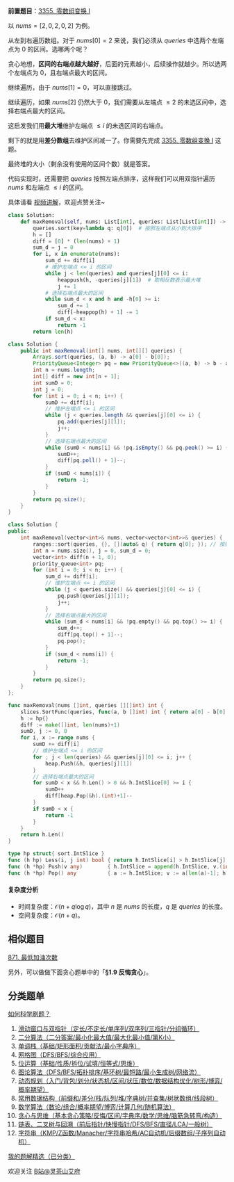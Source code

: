 **前置题目**：[3355. 零数组变换 I](https://leetcode.cn/problems/zero-array-transformation-i/)

以 $\textit{nums}=[2,0,2,0,2]$ 为例。

从左到右遍历数组。对于 $\textit{nums}[0]=2$ 来说，我们必须从 $\textit{queries}$ 中选两个左端点为 $0$ 的区间。选哪两个呢？

贪心地想，**区间的右端点越大越好**，后面的元素越小，后续操作就越少。所以选两个左端点为 $0$，且右端点最大的区间。

继续遍历，由于 $\textit{nums}[1]=0$，可以直接跳过。

继续遍历，如果 $\textit{nums}[2]$ 仍然大于 $0$，我们需要从左端点 $\le 2$ 的未选区间中，选择右端点最大的区间。

这启发我们用**最大堆**维护左端点 $\le i$ 的未选区间的右端点。

剩下的就是用**差分数组**去维护区间减一了。你需要先完成 [3355. 零数组变换 I](https://leetcode.cn/problems/zero-array-transformation-i/) 这题。

最终堆的大小（剩余没有使用的区间个数）就是答案。

代码实现时，还需要把 $\textit{queries}$ 按照左端点排序，这样我们可以用双指针遍历 $\textit{nums}$ 和左端点 $\le i$ 的区间。

具体请看 [视频讲解](https://www.bilibili.com/video/BV1uzBxYoEJC/?t=4m40s)，欢迎点赞关注~

```py [sol-Python3]
class Solution:
    def maxRemoval(self, nums: List[int], queries: List[List[int]]) -> int:
        queries.sort(key=lambda q: q[0])  # 按照左端点从小到大排序
        h = []
        diff = [0] * (len(nums) + 1)
        sum_d = j = 0
        for i, x in enumerate(nums):
            sum_d += diff[i]
            # 维护左端点 <= i 的区间
            while j < len(queries) and queries[j][0] <= i:
                heappush(h, -queries[j][1])  # 取相反数表示最大堆
                j += 1
            # 选择右端点最大的区间
            while sum_d < x and h and -h[0] >= i:
                sum_d += 1
                diff[-heappop(h) + 1] -= 1
            if sum_d < x:
                return -1
        return len(h)
```

```java [sol-Java]
class Solution {
    public int maxRemoval(int[] nums, int[][] queries) {
        Arrays.sort(queries, (a, b) -> a[0] - b[0]);
        PriorityQueue<Integer> pq = new PriorityQueue<>((a, b) -> b - a);
        int n = nums.length;
        int[] diff = new int[n + 1];
        int sumD = 0;
        int j = 0;
        for (int i = 0; i < n; i++) {
            sumD += diff[i];
            // 维护左端点 <= i 的区间
            while (j < queries.length && queries[j][0] <= i) {
                pq.add(queries[j][1]);
                j++;
            }
            // 选择右端点最大的区间
            while (sumD < nums[i] && !pq.isEmpty() && pq.peek() >= i) {
                sumD++;
                diff[pq.poll() + 1]--;
            }
            if (sumD < nums[i]) {
                return -1;
            }
        }
        return pq.size();
    }
}
```

```cpp [sol-C++]
class Solution {
public:
    int maxRemoval(vector<int>& nums, vector<vector<int>>& queries) {
        ranges::sort(queries, {}, [](auto& q) { return q[0]; }); // 按照左端点从小到大排序
        int n = nums.size(), j = 0, sum_d = 0;
        vector<int> diff(n + 1, 0);
        priority_queue<int> pq;
        for (int i = 0; i < n; i++) {
            sum_d += diff[i];
            // 维护左端点 <= i 的区间
            while (j < queries.size() && queries[j][0] <= i) {
                pq.push(queries[j][1]);
                j++;
            }
            // 选择右端点最大的区间
            while (sum_d < nums[i] && !pq.empty() && pq.top() >= i) {
                sum_d++;
                diff[pq.top() + 1]--;
                pq.pop();
            }
            if (sum_d < nums[i]) {
                return -1;
            }
        }
        return pq.size();
    }
};
```

```go [sol-Go]
func maxRemoval(nums []int, queries [][]int) int {
	slices.SortFunc(queries, func(a, b []int) int { return a[0] - b[0] })
	h := hp{}
	diff := make([]int, len(nums)+1)
	sumD, j := 0, 0
	for i, x := range nums {
		sumD += diff[i]
		// 维护左端点 <= i 的区间
		for ; j < len(queries) && queries[j][0] <= i; j++ {
			heap.Push(&h, queries[j][1])
		}
		// 选择右端点最大的区间
		for sumD < x && h.Len() > 0 && h.IntSlice[0] >= i {
			sumD++
			diff[heap.Pop(&h).(int)+1]--
		}
		if sumD < x {
			return -1
		}
	}
	return h.Len()
}

type hp struct{ sort.IntSlice }
func (h hp) Less(i, j int) bool { return h.IntSlice[i] > h.IntSlice[j] }
func (h *hp) Push(v any)        { h.IntSlice = append(h.IntSlice, v.(int)) }
func (h *hp) Pop() any          { a := h.IntSlice; v := a[len(a)-1]; h.IntSlice = a[:len(a)-1]; return v }
```

#### 复杂度分析

- 时间复杂度：$\mathcal{O}(n + q\log q)$，其中 $n$ 是 $\textit{nums}$ 的长度，$q$ 是 $\textit{queries}$ 的长度。
- 空间复杂度：$\mathcal{O}(n+q)$。

## 相似题目

[871. 最低加油次数](https://leetcode.cn/problems/minimum-number-of-refueling-stops/)

另外，可以做做下面贪心题单中的「**§1.9 反悔贪心**」。

## 分类题单

[如何科学刷题？](https://leetcode.cn/circle/discuss/RvFUtj/)

1. [滑动窗口与双指针（定长/不定长/单序列/双序列/三指针/分组循环）](https://leetcode.cn/circle/discuss/0viNMK/)
2. [二分算法（二分答案/最小化最大值/最大化最小值/第K小）](https://leetcode.cn/circle/discuss/SqopEo/)
3. [单调栈（基础/矩形面积/贡献法/最小字典序）](https://leetcode.cn/circle/discuss/9oZFK9/)
4. [网格图（DFS/BFS/综合应用）](https://leetcode.cn/circle/discuss/YiXPXW/)
5. [位运算（基础/性质/拆位/试填/恒等式/思维）](https://leetcode.cn/circle/discuss/dHn9Vk/)
6. [图论算法（DFS/BFS/拓扑排序/基环树/最短路/最小生成树/网络流）](https://leetcode.cn/circle/discuss/01LUak/)
7. [动态规划（入门/背包/划分/状态机/区间/状压/数位/数据结构优化/树形/博弈/概率期望）](https://leetcode.cn/circle/discuss/tXLS3i/)
8. [常用数据结构（前缀和/差分/栈/队列/堆/字典树/并查集/树状数组/线段树）](https://leetcode.cn/circle/discuss/mOr1u6/)
9. [数学算法（数论/组合/概率期望/博弈/计算几何/随机算法）](https://leetcode.cn/circle/discuss/IYT3ss/)
10. [贪心与思维（基本贪心策略/反悔/区间/字典序/数学/思维/脑筋急转弯/构造）](https://leetcode.cn/circle/discuss/g6KTKL/)
11. [链表、二叉树与回溯（前后指针/快慢指针/DFS/BFS/直径/LCA/一般树）](https://leetcode.cn/circle/discuss/K0n2gO/)
12. [字符串（KMP/Z函数/Manacher/字符串哈希/AC自动机/后缀数组/子序列自动机）](https://leetcode.cn/circle/discuss/SJFwQI/)

[我的题解精选（已分类）](https://github.com/EndlessCheng/codeforces-go/blob/master/leetcode/SOLUTIONS.md)

欢迎关注 [B站@灵茶山艾府](https://space.bilibili.com/206214)

